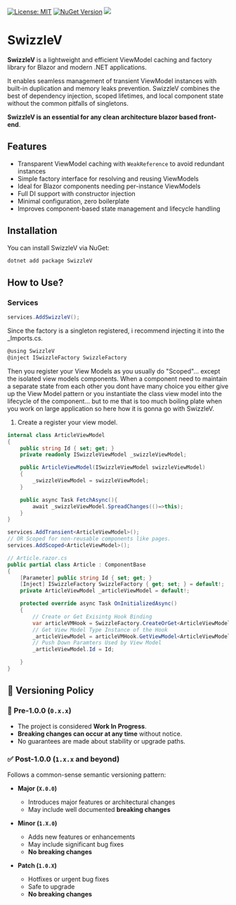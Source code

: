 ﻿[![License: MIT](https://img.shields.io/badge/License-MIT-brightgreen.svg)](https://opensource.org/licenses/MIT)
[![NuGet Version](https://img.shields.io/nuget/v/SwizzleV)](https://www.nuget.org/packages/SwizzleV)
[![](https://img.shields.io/nuget/dt/SwizzleV?label=Downloads)](https://www.nuget.org/packages/SwizzleV)



# SwizzleV

**SwizzleV** is a lightweight and efficient ViewModel caching and factory library for Blazor and modern .NET applications.

It enables seamless management of transient ViewModel instances with built-in duplication and memory leaks prevention. 
SwizzleV combines the best of dependency injection, scoped lifetimes, and local component state without the common pitfalls of singletons.

**SwizzleV is an essential for any clean architecture blazor based front-end**.

## Features

- Transparent ViewModel caching with `WeakReference` to avoid redundant instances  
- Simple factory interface for resolving and reusing ViewModels  
- Ideal for Blazor components needing per-instance ViewModels  
- Full DI support with constructor injection  
- Minimal configuration, zero boilerplate  
- Improves component-based state management and lifecycle handling

## Installation

You can install SwizzleV via NuGet:

```bash
dotnet add package SwizzleV
```

## How to Use?

### Services

```csharp
services.AddSwizzleV();
```

Since the factory is a singleton registered, i recommend injecting it into the _Imports.cs.

```csharp
@using SwizzleV
@inject ISwizzleFactory SwizzleFactory
```

Then you register your View Models as you usually do "Scoped"... except the isolated view models components.
When a component need to maintain a separate state from each other you dont have many choice you either give up the View Model pattern or you instantiate the class view model into the lifecycle of the component...
but to me that is too much boiling plate when you work on large application so here how it is gonna go with SwizzleV.

1. Create a register your view model.
```csharp
internal class ArticleViewModel
{
    public string Id { set; get; }
    private readonly ISwizzleViewModel _swizzleViewModel;

    public ArticleViewModel(ISwizzleViewModel swizzleViewModel)
    {
        _swizzleViewModel = swizzleViewModel;
    }

    public async Task FetchAsync(){
        await _swizzleViewModel.SpreadChanges(()=>this);
    }
}
```
```csharp
services.AddTransient<ArticleViewModel>();
// OR Scoped for non-reusable components like pages.
services.AddScoped<ArticleViewModel>();
```


```csharp
// Article.razor.cs
public partial class Article : ComponentBase
{
    [Parameter] public string Id { set; get; }
    [Inject] ISwizzleFactory SwizzleFactory { get; set; } = default!;
    private ArticleViewModel _articleViewModel = default!;

    protected override async Task OnInitializedAsync()
    {
        // Create or Get Exisintg Hook Binding
        var articleVMHook = SwizzleFactory.CreateOrGet<ArticleViewModel>(() => this, () => InvokeAsync(() => StateHasChanged()));
        // Get View Model Type Instance of the Hook
        _articleViewModel = articleVMHook.GetViewModel<ArticleViewModel>()!;
        // Push Down Paramters Used by View Model
        _articleViewModel.Id = Id;

    }
}
```


## 🔖 Versioning Policy

### 🚧 Pre-1.0.0 (`0.x.x`)

- The project is considered **Work In Progress**.
- **Breaking changes can occur at any time** without notice.
- No guarantees are made about stability or upgrade paths.

### ✅ Post-1.0.0 (`1.x.x` and beyond)

Follows a common-sense semantic versioning pattern:

- **Major (`X.0.0`)**  
  
  - Introduces major features or architectural changes  
  - May include well documented **breaking changes**

- **Minor (`1.X.0`)**  
  
  - Adds new features or enhancements  
  - May include significant bug fixes  
  - **No breaking changes**

- **Patch (`1.0.X`)**  
  
  - Hotfixes or urgent bug fixes  
  - Safe to upgrade  
  - **No breaking changes**
  